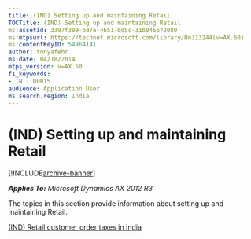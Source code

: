 ```yaml
---
title: (IND) Setting up and maintaining Retail
TOCTitle: (IND) Setting up and maintaining Retail
ms:assetid: 3397f309-bd7a-4651-bd5c-31b046672080
ms:mtpsurl: https://technet.microsoft.com/library/Dn313244(v=AX.60)
ms:contentKeyID: 54964141
author: tonyafehr
ms.date: 04/18/2014
mtps_version: v=AX.60
f1_keywords:
- IN - 00015
audience: Application User
ms.search.region: India
---
```


# (IND) Setting up and maintaining Retail 


[!INCLUDE[archive-banner](includes/archive-banner.md)]


_**Applies To:** Microsoft Dynamics AX 2012 R3_

The topics in this section provide information about setting up and maintaining Retail.

[(IND) Retail customer order taxes in India](ind-retail-customer-order-taxes-in-india.md)

  


